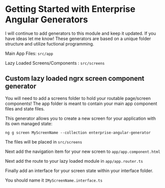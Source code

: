 # Getting Started with Enterprise Angular Generators

I will continue to add generators to this module and keep it updated. If you have ideas let me know!
These generators are based on a unique folder structure and utilize fuctional programming. 

Main App Files: `src/app`

Lazy Loaded Screens/Components : `src/screens`

## Custom lazy loaded ngrx screen component generator

You will need to add a screens folder to hold your routable page/screen components! The app folder is meant to contain your main app component files and state files.

This generator allows you to create a new screen for your application with its own managed state:

`ng g screen MyScreenName --collection enterprise-angular-generator` 

The files will be placed in `src/screens`

Next add the navigation item for your new screen to `app/app.component.html`

Next add the route to your lazy loaded module in `app/app.router.ts`

Finally add an interface for your screen state within your interface folder. 

You should name it `IMyScreenName.interface.ts`

 